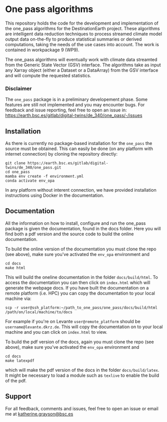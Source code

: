 # One pass algorithms

This repository holds the code for the development and implementation of the one_pass algorithms for the DestinationEarth project. These algorithms are intelligent data reduction techniques to process streamed climate model output data on-the-fly to produce statistical summaries or derived computations, taking the needs of the use cases into account. The work is contained in workpackage 9 (WP9).

The one_pass algorithms will eventually work with climate data streamted from the Generic State Vector (GSV) interface. The algorithms take as input any Xarray object (either a Dataset or a DataArray) from the GSV interface and will compute the requested statistics. 

### Disclaimer
The `one_pass` package is in a preliminary developement phase. Some features are still not implemented and you may encounter bugs. For feedback and issue reporting, feel free to open an issue in: https://earth.bsc.es/gitlab/digital-twins/de_340/one_pass/-/issues
 
## Installation
As there is currently no package-based installation for the `one_pass` the source must be obtained. This can easily be done (on any platform with internet connection) by cloning the repository directly:

```
git clone https://earth.bsc.es/gitlab/digital-twins/de_340/one_pass.git
cd one_pass
mamba env create -f environment.yml
conda activate env_opa

```
In any platform without interent connection, we have provided installation instructions using Docker in the documentation. 

## Documentation 

All the information on how to install, configure and run the one_pass package is given the documentation, found in the docs folder. Here you will find both a pdf version and the source code to build the online documentation. 

To build the online version of the documentation you must clone the repo (see above), make sure you've activated the `env_opa` environment and 

```
cd docs
make html 

```
 
This will build the oneline documentation in the folder `docs/build/html`. To access the documentation you can then click on `index.html` which will generate the webpage docs. If you have built the documentation on a remote platform (i.e. HPC) you can copy the documentation to your local machine via: 

```
scp -r user@ssh_platform:~/path_to_one_pass/one_pass/docs/build/html /path/on/local/machine/to/docs

``` 
For example if you're on Levante `user@remote_platform` should be `username@levante.dkrz.de`. This will copy the documentation on to your local machine and you can click on `index.html` to view. 

To build the pdf version of the docs, again you must clone the repo (see above), make sure you've activated the `env_opa` environment and

```
cd docs
make latexpdf

```
which will make the pdf version of the docs in the folder `docs/build/latex`. It might be necessary to load a module such as `texlive` to enable the build of the pdf.

## Support

For all feedback, comments and issues, feel free to open an issue or email me at katherine.grayson@bsc.es


